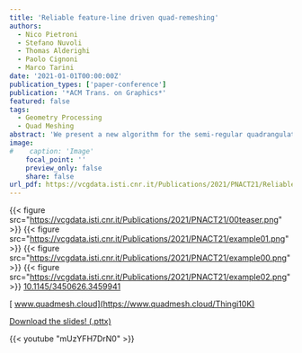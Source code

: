 ```yaml
---
title: 'Reliable feature-line driven quad-remeshing'
authors:
  - Nico Pietroni
  - Stefano Nuvoli
  - Thomas Alderighi
  - Paolo Cignoni
  - Marco Tarini
date: '2021-01-01T00:00:00Z'
publication_types: ['paper-conference']
publication: '*ACM Trans. on Graphics*'
featured: false
tags:
  - Geometry Processing
  - Quad Meshing
abstract: 'We present a new algorithm for the semi-regular quadrangulation of an input surface, driven by its line features, such as sharp creases. We define a perfectly feature-aligned cross-field and a coarse layout of polygonal-shaped patches where we strictly ensure that all the feature-lines are represented as patch boundaries. To be able to consistently do so, we allow non-quadrilateral patches and T-junctions in the layout; the key is the ability to constrain the layout so that it still admits a globally consistent, T-junction-free, and pure-quad internal tessellation of its patches. This requires the insertion of additional irregular-vertices inside patches, but the regularity of the final-mesh is safeguarded by optimizing for both their number and for their reciprocal alignment. In total, our method guarantees the reproduction of feature-lines by construction, while still producing good quality, isometric, pure-quad, conforming meshes, making it an ideal candidate for CAD models. Moreover, the method is fully automatic, requiring no user intervention, and remarkably reliable, requiring little assumptions on the input mesh, as we demonstrate by batch processing the entire Thingi10K repository, with less than 0.5% of the attempted cases failing to produce a usable mesh..  DOI: 10.1145/3450626.3459941 Browsable dataset of Thingi10K remeshed objects:  www.quadmesh.cloud         Download the slides! (.pttx)'
image:
#    caption: 'Image'
    focal_point: ''
    preview_only: false
    share: false
url_pdf: https://vcgdata.isti.cnr.it/Publications/2021/PNACT21/ReliableQuad.pdf
---
```

{{< figure src="https://vcgdata.isti.cnr.it/Publications/2021/PNACT21/00teaser.png" >}}
{{< figure src="https://vcgdata.isti.cnr.it/Publications/2021/PNACT21/example01.png" >}}
{{< figure src="https://vcgdata.isti.cnr.it/Publications/2021/PNACT21/example00.png" >}}
{{< figure src="https://vcgdata.isti.cnr.it/Publications/2021/PNACT21/example02.png" >}}
[ 10.1145/3450626.3459941](https://doi.org/10.1145/3450626.3459941)

[ www.quadmesh.cloud](https://www.quadmesh.cloud/Thingi10K)

[ Download the slides! (.pttx)](https://vcgdata.isti.cnr.it/Publicstions/2021/PNACT21/reliable-quadremesh-siggraph2021.pptx)

{{< youtube "mUzYFH7DrN0" >}}

